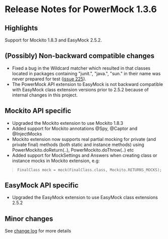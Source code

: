 # Release Notes for PowerMock 1.3.6 #

## Highlights ##
Support for Mockito 1.8.3 and EasyMock 2.5.2.

## (Possibly) Non-backward compatible changes ##
  * Fixed a bug in the Wildcard matcher which resulted in that classes located in packages containing "junit.", "java.", "sun." in their name was never prepared for test ([issue 225](https://code.google.com/p/powermock/issues/detail?id=225)).
  * The PowerMock API extension to EasyMock is not backward compatible with EasyMock class extension versions prior to 2.5.2 because of internal changes in this project.

## Mockito API specific ##
  * Upgraded the Mockito extension to use Mockito 1.8.3
  * Added support for Mockito annotations @Spy, @Captor and @InjectMocks
  * Mockito extension now supports real partial mocking for private (and private final) methods (both static and instance methods) using PowerMockito.doReturn(..), PowerMockito.doThrow(..) etc
  * Added support for MockSettings and Answers when creating class or instance mocks in Mockito extension, e.g:
> ` FinalClass mock = mock(FinalClass.class, Mockito.RETURNS_MOCKS); `

## EasyMock API specific ##
  * Upgraded the EasyMock extension to use EasyMock class extensions 2.5.2

## Minor changes ##
See [change log](http://powermock.googlecode.com/svn/trunk/changelog.txt) for more details
